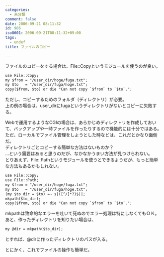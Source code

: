 ```yaml
---
categories:
  - 未分類
comment: false
date: 2006-09-21 08:11:32
id: 986
iso8601: 2006-09-21T08:11:32+09:00
tags:
  - undef
title: ファイルのコピー

---
```


<div class="entry-body">
                                 <p>ファイルのコピーをする場合は、File::Copyというモジュールを使うのが良い。</p>

```default
use File::Copy;
my $from = "/user_dir/hoge/fuga.txt";
my $to   = "/user_dir/fuga/hoge.txt";
copy($from, $to) or die "Can not copy `$from` to `$to`.";
```

<p>ただし、コピーするためのフォルダ（ディレクトリ）が必要。<br />
上の例の場合は、user_dirにfugaというディレクトリがないとコピーに失敗する。</p>

<p>Webで運用するようなCGIの場合は、あらかじめディレクトリを作成しておいて、バックアップや一時ファイルを作ったりするので機能的には十分ではある。<br />
ただ、ローカルでファイル管理をしようとした時などは、これだとかなり面倒だ。<br />
ディレクトリごとコピーする簡単な方法はないものか？<br />
…という需要はあると思うのだが、なかなかうまい方法が見つけられない。<br />
とりあえず、File::Pathというモジュールを使うとできるようだが、もっと簡単な方法もあるかもしれない。</p>

```default
use File::Copy;
use File::Path;
my $from = "/user_dir/hoge/fuga.txt";
my $to   = "/user_dir/fuga/hoge.txt";
(my $to_dir = $to) =~ s|([^/]*?)$||;
mkpath($to_dir);
copy($from, $to) or die "Can not copy `$from` to `$to`.";
```

<p>mkpathは致命的なエラーを吐いて死ぬのでエラー処理は特にしなくてもＯＫ。<br />
あと、作ったディレクトリを知りたい場合は、</p>

```default
my @dir = mkpath($to_dir);
```

<p>とすれば、@dirに作ったディレクトリのパスが入る。</p>

<p>とにかく、これでファイルの操作も簡単だ。</p>
                              </div>    	